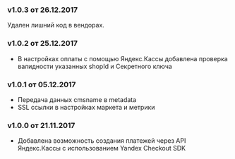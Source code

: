 ### v1.0.3 от 26.12.2017
Удален лишний код в вендорах.

### v1.0.2 от 25.12.2017
* В настройках оплаты с помощью Яндекс.Кассы добавлена проверка валидности указанных shopId и Секретного ключа

### v1.0.1 от 05.12.2017
* Передача данных cmsname в metadata
* SSL ссылки в настройках маркета и метрики

### v1.0.0 от 21.11.2017
* Добавлена возможность создания платежей через API Яндекс.Кассы с использованием Yandex Checkout SDK